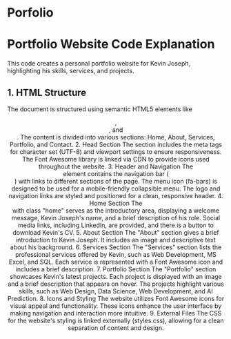 # Porfolio
# Portfolio Website Code Explanation
This code creates a personal portfolio website for Kevin Joseph, highlighting his skills, services, and projects.

## 1. HTML Structure
The document is structured using semantic HTML5 elements like <header>, <section>, and <nav>.
The content is divided into various sections: Home, About, Services, Portfolio, and Contact.
2. Head Section
The <head> section includes the meta tags for character set (UTF-8) and viewport settings to ensure responsiveness.
The Font Awesome library is linked via CDN to provide icons used throughout the website.
3. Header and Navigation
The <header> element contains the navigation bar (<nav>) with links to different sections of the page. The menu icon (fa-bars) is designed to be used for a mobile-friendly collapsible menu.
The logo and navigation links are styled and positioned for a clean, responsive header.
4. Home Section
The <section> with class "home" serves as the introductory area, displaying a welcome message, Kevin Joseph's name, and a brief description of his role.
Social media links, including LinkedIn, are provided, and there is a button to download Kevin's CV.
5. About Section
The "About" section gives a brief introduction to Kevin Joseph. It includes an image and descriptive text about his background.
6. Services Section
The "Services" section lists the professional services offered by Kevin, such as Web Development, MS Excel, and SQL.
Each service is represented with a Font Awesome icon and includes a brief description.
7. Portfolio Section
The "Portfolio" section showcases Kevin's latest projects. Each project is displayed with an image and a brief description that appears on hover.
The projects highlight various skills, such as Web Design, Data Science, Web Development, and AI Prediction.
8. Icons and Styling
The website utilizes Font Awesome icons for visual appeal and functionality. These icons enhance the user interface by making navigation and interaction more intuitive.
9. External Files
The CSS for the website's styling is linked externally (styles.css), allowing for a clean separation of content and design.
